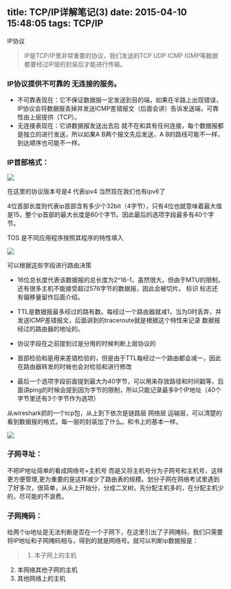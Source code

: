 title: TCP/IP详解笔记(3)
date: 2015-04-10 15:48:05
tags: TCP/IP
---
IP协议
<!-- more-->

>IP是TCP/IP里非常重要的协议，我们发送的TCP UDP ICMP IGMP等数据都要经过IP层的封装后才能进行传输。

### IP协议提供不可靠的 无连接的服务。

- 不可靠表现在：它不保证数据报一定发送到目的端，如果在半路上出现错误，IP协议会将数据报丢掉并发送ICMP差错报文（后面会讲）告诉发送端，可靠性由上层提供（TCP）。
- 无连接表现在：它讲数据报发送出去后 就不在和其有任何连接，每个数据报都是独立的进行发送，所以如果A B两个报文先后发送，A B的路线可能不一样，到达顺序也可能不一样。


### IP首部格式：

![](http://img.blog.csdn.net/20150228161707921?watermark/2/text/aHR0cDovL2Jsb2cuY3Nkbi5uZXQveGl1d2Vpa2FuZw==/font/5a6L5L2T/fontsize/400/fill/I0JBQkFCMA==/dissolve/70/gravity/Center)

在这里的协议版本号是4 代表ipv4 当然现在我们也有ipv6了

4位首部长度则代表ip首部含有多少个32bit（4字节），只有4位也就意味着最大值是15，整个ip首部的最大长度是60个字节。因此最后的选项字段最多有40个字节。

TOS 是不同应用程序按照其程序的特性填入

![](http://img.blog.csdn.net/20150228161854360?watermark/2/text/aHR0cDovL2Jsb2cuY3Nkbi5uZXQveGl1d2Vpa2FuZw==/font/5a6L5L2T/fontsize/400/fill/I0JBQkFCMA==/dissolve/70/gravity/SouthEast)


可以根据这些字段进行路由决策

- 16位总长度代表该数据报的总长度为2^16-1，虽然很大，但由于MTU的限制，还有很多主机不能接受超过576字节的数据报，因此会被切片。
标识 标志还有偏移量留作后面介绍。

- TTL是数据报最多经过的路有数。每经过一个路由器就减1，当为0时丢弃，并发送ICMP差错报文，后面讲到的traceroute就是根据这个特性来记录 数据报经过的路由器的地址的。

- 协议字段在之前提到过是分用的时候判断上层协议的

- 首部检验和是用来差错检验的，但是由于TTL每经过一个路由都会减一，因此在路由器转发的时候也会对检验和进行修改

- 最后一个选项字段前面提到最大为40字节，可以用来存放路径和时间戳等，后面讲ping的时候会提到因为字节的限制，所以只能记录最多9个IP地址（40个字节里还有3个字节作为选项）


 
从wireshark抓的一个tcp包，从上到下依次是链路层 网络层 运输层，可以清楚的看到数据报的格式，每一层的封装加了什么。和书上的基本一样。

![](http://img.blog.csdn.net/20150228162011754?watermark/2/text/aHR0cDovL2Jsb2cuY3Nkbi5uZXQveGl1d2Vpa2FuZw==/font/5a6L5L2T/fontsize/400/fill/I0JBQkFCMA==/dissolve/70/gravity/SouthEast)

### 子网寻址：
不把IP地址简单的看成网络号+主机号 而是又将主机号分为子网号和主机号，这样更方便管理,更为重要的是这样减少了路由表的规模。划分子网在网络考试里遇到了好多次，很简单，从头上开始分，分成二叉树，先分配主机多的，在分配主机少的，尽可能的不浪费。


### 子网掩码：
给两个ip地址是无法判断是否在一个子网下，在这里引出了子网掩码，我们只需要将IP地址和子网掩码相与，得到的就是网络号。就可以判断ip数据报是：

>1. 本子网上的主机
2. 本网络其他子网的主机
3. 其他网络上的主机
 
